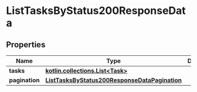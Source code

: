 
# ListTasksByStatus200ResponseData

## Properties
| Name | Type | Description | Notes |
| ------------ | ------------- | ------------- | ------------- |
| **tasks** | [**kotlin.collections.List&lt;Task&gt;**](Task.md) |  |  [optional] |
| **pagination** | [**ListTasksByStatus200ResponseDataPagination**](ListTasksByStatus200ResponseDataPagination.md) |  |  [optional] |



